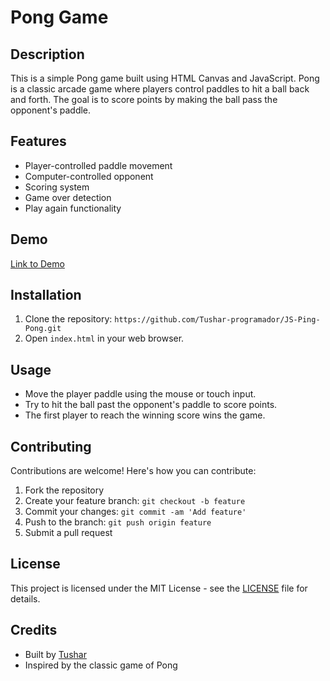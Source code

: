 # Pong Game

## Description
This is a simple Pong game built using HTML Canvas and JavaScript. Pong is a classic arcade game where players control paddles to hit a ball back and forth. The goal is to score points by making the ball pass the opponent's paddle.

## Features
- Player-controlled paddle movement
- Computer-controlled opponent
- Scoring system
- Game over detection
- Play again functionality

## Demo
[Link to Demo](#https://tushar-programador.github.io/JS-Ping-Pong/) <!-- Add a link to a live demo if available -->


## Installation
1. Clone the repository: `https://github.com/Tushar-programador/JS-Ping-Pong.git`
2. Open `index.html` in your web browser.

## Usage
- Move the player paddle using the mouse or touch input.
- Try to hit the ball past the opponent's paddle to score points.
- The first player to reach the winning score wins the game.

## Contributing
Contributions are welcome! Here's how you can contribute:
1. Fork the repository
2. Create your feature branch: `git checkout -b feature`
3. Commit your changes: `git commit -am 'Add feature'`
4. Push to the branch: `git push origin feature`
5. Submit a pull request

## License
This project is licensed under the MIT License - see the [LICENSE](LICENSE) file for details.

## Credits
- Built by [Tushar](#https://github.com/Tushar-programador) <!-- Add your GitHub profile link -->
- Inspired by the classic game of Pong



